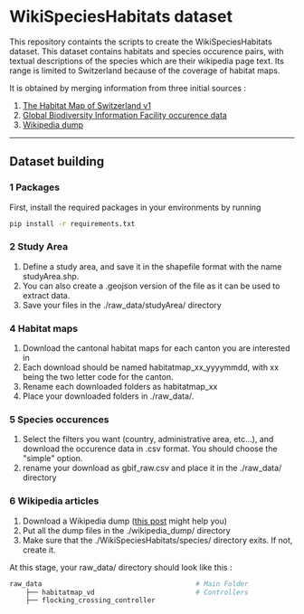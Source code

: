 # WikiSpeciesHabitats dataset
This repository containts the scripts to create the WikiSpeciesHabitats dataset. 
This dataset contains habitats and species occurence pairs, with textual descriptions of the species which are their wikipedia page text. 
Its range is limited to Switzerland because of the coverage of habitat maps.


It is obtained by merging information from three initial sources :
1. [The Habitat Map of Switzerland v1](https://www.envidat.ch/dataset/habitat-map-of-switzerland)
2. [Global Biodiversity Information Facility occurence data](https://www.gbif.org/en/occurrence/search?occurrence_status=present&q=)
3. [Wikipedia dump](https://en.wikipedia.org/wiki/Wikipedia:Database_download)


---

## Dataset building

### 1 Packages

First, install the required packages in your environments by running

```Bash
pip install -r requirements.txt
```
### 2 Study Area

1. Define a study area, and save it in the shapefile format with the name studyArea.shp. 
2. You can also create a .geojson version of the file as it can be used to extract data.
3. Save your files in the ./raw_data/studyArea/ directory

### 4 Habitat maps
1. Download the cantonal habitat maps for each canton you are interested in
2. Each download should be named habitatmap_xx_yyyymmdd, with xx being the two letter code for the canton.
3. Rename each downloaded folders as habitatmap_xx
4. Place your downloaded folders in ./raw_data/.

### 5 Species occurences
1. Select the filters you want (country, administrative area, etc...), and download the occurence data in .csv format. You should choose the "simple" option.
2. rename your download as gbif_raw.csv and place it in the ./raw_data/ directory

### 6 Wikipedia articles
1. Download a Wikipedia dump ([this post](https://towardsdatascience.com/wikipedia-data-science-working-with-the-worlds-largest-encyclopedia-c08efbac5f5c) might help you)
2. Put all the dump files in the ./wikipedia_dump/ directory
3. Make sure that the ./WikiSpeciesHabitats/species/ directory exits. If not, create it.

At this stage, your raw_data/ directory should look like this :

  ```bash
  raw_data                                      # Main Folder
      ├── habitatmap_vd                         # Controllers
      ├── flocking_crossing_controller	
  
  ```


###
